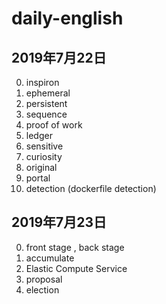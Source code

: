 # daily-english

## 2019年7月22日
0. inspiron
1. ephemeral
2. persistent
3. sequence
4. proof of work
5. ledger
6. sensitive
7. curiosity
8. original
9. portal
10. detection (dockerfile detection)

## 2019年7月23日
0. front stage , back stage
1. accumulate
2. Elastic Compute Service
3. proposal
4. election

